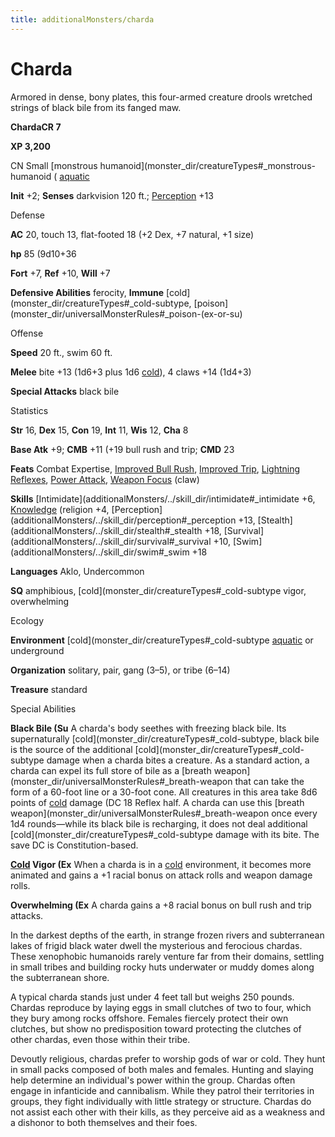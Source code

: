 ```yaml
---
title: additionalMonsters/charda
---
```

# Charda

Armored in dense, bony plates, this four-armed creature drools wretched strings of black bile from its fanged maw.

**ChardaCR 7**

**XP 3,200**

CN Small [monstrous humanoid](monster_dir/creatureTypes#_monstrous-humanoid ( [aquatic](monster_dir/creatureTypes#_aquatic-subtype)

**Init** +2; **Senses** darkvision 120 ft.; [Perception](additionalMonsters/../skill_dir/perception#_perception) +13

Defense

**AC** 20, touch 13, flat-footed 18 (+2 Dex, +7 natural, +1 size)

**hp** 85 (9d10+36

**Fort** +7, **Ref** +10, **Will** +7

**Defensive Abilities** ferocity, **Immune** [cold](monster_dir/creatureTypes#_cold-subtype, [poison](monster_dir/universalMonsterRules#_poison-(ex-or-su)

Offense

**Speed** 20 ft., swim 60 ft.

**Melee** bite +13 (1d6+3 plus 1d6 [cold](monster_dir/creatureTypes#_cold-subtype)), 4 claws +14 (1d4+3)

**Special Attacks** black bile

Statistics

**Str** 16, **Dex** 15, **Con** 19, **Int** 11, **Wis** 12, **Cha** 8

**Base Atk** +9; **CMB** +11 (+19 bull rush and trip; **CMD** 23

**Feats** Combat Expertise, [Improved Bull Rush](additionalMonsters/../feats#_improved-bull-rush), [Improved Trip](additionalMonsters/../feats#_improved-trip), [Lightning Reflexes](additionalMonsters/../feats#_lightning-reflexes), [Power Attack](additionalMonsters/../feats#_power-attack), [Weapon Focus](additionalMonsters/../feats#_weapon-focus) (claw)

**Skills** [Intimidate](additionalMonsters/../skill_dir/intimidate#_intimidate +6, [Knowledge](additionalMonsters/../skill_dir/knowledge#_knowledge) (religion +4, [Perception](additionalMonsters/../skill_dir/perception#_perception +13, [Stealth](additionalMonsters/../skill_dir/stealth#_stealth +18, [Survival](additionalMonsters/../skill_dir/survival#_survival +10, [Swim](additionalMonsters/../skill_dir/swim#_swim +18

**Languages** Aklo, Undercommon

**SQ** amphibious, [cold](monster_dir/creatureTypes#_cold-subtype vigor, overwhelming

Ecology

**Environment** [cold](monster_dir/creatureTypes#_cold-subtype [aquatic](monster_dir/creatureTypes#_aquatic-subtype) or underground

**Organization** solitary, pair, gang (3–5), or tribe (6–14)

**Treasure** standard

Special Abilities

**Black Bile (Su** A charda's body seethes with freezing black bile. Its supernaturally [cold](monster_dir/creatureTypes#_cold-subtype, black bile is the source of the additional [cold](monster_dir/creatureTypes#_cold-subtype damage when a charda bites a creature. As a standard action, a charda can expel its full store of bile as a [breath weapon](monster_dir/universalMonsterRules#_breath-weapon that can take the form of a 60-foot line or a 30-foot cone. All creatures in this area take 8d6 points of [cold](monster_dir/creatureTypes#_cold-subtype) damage (DC 18 Reflex half. A charda can use this [breath weapon](monster_dir/universalMonsterRules#_breath-weapon once every 1d4 rounds—while its black bile is recharging, it does not deal additional [cold](monster_dir/creatureTypes#_cold-subtype damage with its bite. The save DC is Constitution-based.

**[Cold](monster_dir/creatureTypes#_cold-subtype) Vigor (Ex** When a charda is in a [cold](monster_dir/creatureTypes#_cold-subtype) environment, it becomes more animated and gains a +1 racial bonus on attack rolls and weapon damage rolls.

**Overwhelming (Ex** A charda gains a +8 racial bonus on bull rush and trip attacks.

In the darkest depths of the earth, in strange frozen rivers and subterranean lakes of frigid black water dwell the mysterious and ferocious chardas. These xenophobic humanoids rarely venture far from their domains, settling in small tribes and building rocky huts underwater or muddy domes along the subterranean shore.

A typical charda stands just under 4 feet tall but weighs 250 pounds. Chardas reproduce by laying eggs in small clutches of two to four, which they bury among rocks offshore. Females fiercely protect their own clutches, but show no predisposition toward protecting the clutches of other chardas, even those within their tribe.

Devoutly religious, chardas prefer to worship gods of war or cold. They hunt in small packs composed of both males and females. Hunting and slaying help determine an individual's power within the group. Chardas often engage in infanticide and cannibalism. While they patrol their territories in groups, they fight individually with little strategy or structure. Chardas do not assist each other with their kills, as they perceive aid as a weakness and a dishonor to both themselves and their foes.

